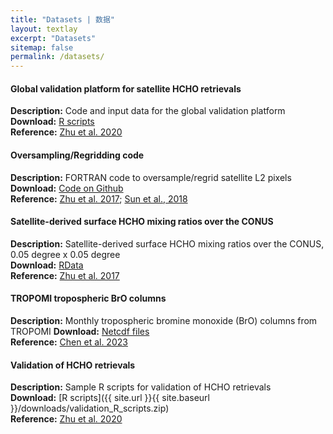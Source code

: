 ```yaml
---
title: "Datasets | 数据"
layout: textlay
excerpt: "Datasets"
sitemap: false
permalink: /datasets/
---
```


#### Global validation platform for satellite HCHO retrievals

<b>Description:</b> Code and input data for the global validation platform  
<b>Download:</b> [R scripts](https://doi.org/10.7910/DVN/KG3XNC)   
<b>Reference:</b> [Zhu et al. 2020](https://doi.org/10.5194/acp-20-12329-2020)  

#### Oversampling/Regridding code

<b>Description:</b> FORTRAN code to oversample/regrid satellite L2 pixels  
<b>Download:</b> [Code on Github](https://github.com/zhu-group/RegridPixels)   
<b>Reference:</b> [Zhu et al. 2017](http://dx.doi.org/10.1021/acs.est.7b01356); [Sun et al., 2018](https://doi.org/10.5194/amt-11-6679-2018)  

#### Satellite-derived surface HCHO mixing ratios over the CONUS

<b>Description:</b> Satellite-derived surface HCHO mixing ratios over the CONUS, 0.05 degree x 0.05 degree  
<b>Download:</b> [RData](https://doi.org/10.7910/DVN/HAO832)   
<b>Reference:</b> [Zhu et al. 2017](http://dx.doi.org/10.1021/acs.est.7b01356)  

#### TROPOMI tropospheric BrO columns

<b>Description:</b> Monthly tropospheric bromine monoxide (BrO) columns from TROPOMI 
<b>Download:</b> [Netcdf files](https://doi.org/10.7910/DVN/REQ8GW)   
<b>Reference:</b> [Chen et al. 2023](https://www.acmrsg.org/datasets/)  

#### Validation of HCHO retrievals

<b>Description:</b> Sample R scripts for validation of HCHO retrievals   
<b>Download:</b> [R scripts]({{ site.url }}{{ site.baseurl }}/downloads/validation_R_scripts.zip)   
<b>Reference:</b> [Zhu et al. 2020](https://doi.org/10.5194/acp-20-12329-2020)  


